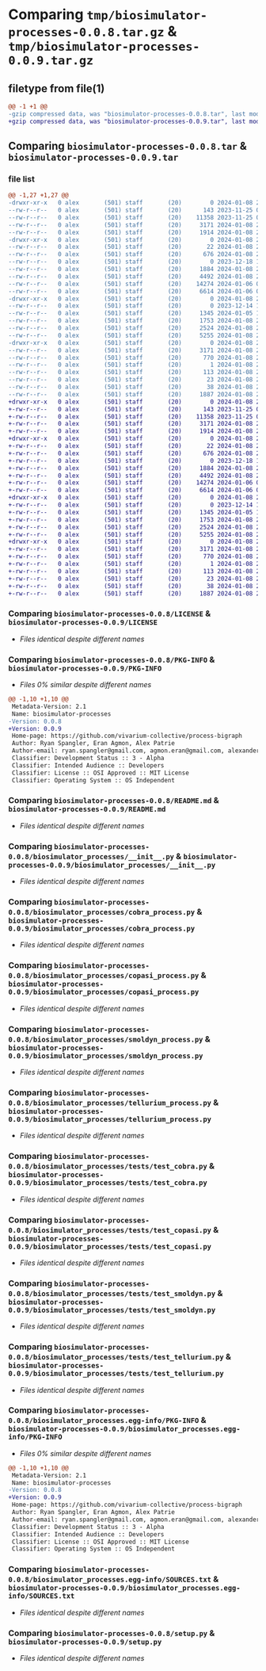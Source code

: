 # Comparing `tmp/biosimulator-processes-0.0.8.tar.gz` & `tmp/biosimulator-processes-0.0.9.tar.gz`

## filetype from file(1)

```diff
@@ -1 +1 @@
-gzip compressed data, was "biosimulator-processes-0.0.8.tar", last modified: Mon Jan  8 21:28:43 2024, max compression
+gzip compressed data, was "biosimulator-processes-0.0.9.tar", last modified: Mon Jan  8 21:31:13 2024, max compression
```

## Comparing `biosimulator-processes-0.0.8.tar` & `biosimulator-processes-0.0.9.tar`

### file list

```diff
@@ -1,27 +1,27 @@
-drwxr-xr-x   0 alex       (501) staff       (20)        0 2024-01-08 21:28:43.442713 biosimulator-processes-0.0.8/
--rw-r--r--   0 alex       (501) staff       (20)      143 2023-11-25 01:06:53.000000 biosimulator-processes-0.0.8/AUTHORS.md
--rw-r--r--   0 alex       (501) staff       (20)    11358 2023-11-25 01:06:53.000000 biosimulator-processes-0.0.8/LICENSE
--rw-r--r--   0 alex       (501) staff       (20)     3171 2024-01-08 21:28:43.442497 biosimulator-processes-0.0.8/PKG-INFO
--rw-r--r--   0 alex       (501) staff       (20)     1914 2024-01-08 21:21:14.000000 biosimulator-processes-0.0.8/README.md
-drwxr-xr-x   0 alex       (501) staff       (20)        0 2024-01-08 21:28:43.440522 biosimulator-processes-0.0.8/biosimulator_processes/
--rw-r--r--   0 alex       (501) staff       (20)       22 2024-01-08 21:28:18.000000 biosimulator-processes-0.0.8/biosimulator_processes/_VERSION.py
--rw-r--r--   0 alex       (501) staff       (20)      676 2024-01-08 21:15:17.000000 biosimulator-processes-0.0.8/biosimulator_processes/__init__.py
--rw-r--r--   0 alex       (501) staff       (20)        0 2023-12-18 16:55:33.000000 biosimulator-processes-0.0.8/biosimulator_processes/biosimulator_process.py
--rw-r--r--   0 alex       (501) staff       (20)     1884 2024-01-08 21:12:01.000000 biosimulator-processes-0.0.8/biosimulator_processes/cobra_process.py
--rw-r--r--   0 alex       (501) staff       (20)     4492 2024-01-08 20:43:21.000000 biosimulator-processes-0.0.8/biosimulator_processes/copasi_process.py
--rw-r--r--   0 alex       (501) staff       (20)    14274 2024-01-06 00:21:07.000000 biosimulator-processes-0.0.8/biosimulator_processes/smoldyn_process.py
--rw-r--r--   0 alex       (501) staff       (20)     6614 2024-01-06 00:47:46.000000 biosimulator-processes-0.0.8/biosimulator_processes/tellurium_process.py
-drwxr-xr-x   0 alex       (501) staff       (20)        0 2024-01-08 21:28:43.441947 biosimulator-processes-0.0.8/biosimulator_processes/tests/
--rw-r--r--   0 alex       (501) staff       (20)        0 2023-12-14 17:54:31.000000 biosimulator-processes-0.0.8/biosimulator_processes/tests/__init__.py
--rw-r--r--   0 alex       (501) staff       (20)     1345 2024-01-05 17:35:29.000000 biosimulator-processes-0.0.8/biosimulator_processes/tests/test_cobra.py
--rw-r--r--   0 alex       (501) staff       (20)     1753 2024-01-08 20:52:19.000000 biosimulator-processes-0.0.8/biosimulator_processes/tests/test_copasi.py
--rw-r--r--   0 alex       (501) staff       (20)     2524 2024-01-08 21:27:52.000000 biosimulator-processes-0.0.8/biosimulator_processes/tests/test_smoldyn.py
--rw-r--r--   0 alex       (501) staff       (20)     5255 2024-01-08 21:27:43.000000 biosimulator-processes-0.0.8/biosimulator_processes/tests/test_tellurium.py
-drwxr-xr-x   0 alex       (501) staff       (20)        0 2024-01-08 21:28:43.441130 biosimulator-processes-0.0.8/biosimulator_processes.egg-info/
--rw-r--r--   0 alex       (501) staff       (20)     3171 2024-01-08 21:28:43.000000 biosimulator-processes-0.0.8/biosimulator_processes.egg-info/PKG-INFO
--rw-r--r--   0 alex       (501) staff       (20)      770 2024-01-08 21:28:43.000000 biosimulator-processes-0.0.8/biosimulator_processes.egg-info/SOURCES.txt
--rw-r--r--   0 alex       (501) staff       (20)        1 2024-01-08 21:28:43.000000 biosimulator-processes-0.0.8/biosimulator_processes.egg-info/dependency_links.txt
--rw-r--r--   0 alex       (501) staff       (20)      113 2024-01-08 21:28:43.000000 biosimulator-processes-0.0.8/biosimulator_processes.egg-info/requires.txt
--rw-r--r--   0 alex       (501) staff       (20)       23 2024-01-08 21:28:43.000000 biosimulator-processes-0.0.8/biosimulator_processes.egg-info/top_level.txt
--rw-r--r--   0 alex       (501) staff       (20)       38 2024-01-08 21:28:43.442782 biosimulator-processes-0.0.8/setup.cfg
--rw-r--r--   0 alex       (501) staff       (20)     1887 2024-01-08 20:58:29.000000 biosimulator-processes-0.0.8/setup.py
+drwxr-xr-x   0 alex       (501) staff       (20)        0 2024-01-08 21:31:13.741318 biosimulator-processes-0.0.9/
+-rw-r--r--   0 alex       (501) staff       (20)      143 2023-11-25 01:06:53.000000 biosimulator-processes-0.0.9/AUTHORS.md
+-rw-r--r--   0 alex       (501) staff       (20)    11358 2023-11-25 01:06:53.000000 biosimulator-processes-0.0.9/LICENSE
+-rw-r--r--   0 alex       (501) staff       (20)     3171 2024-01-08 21:31:13.741104 biosimulator-processes-0.0.9/PKG-INFO
+-rw-r--r--   0 alex       (501) staff       (20)     1914 2024-01-08 21:21:14.000000 biosimulator-processes-0.0.9/README.md
+drwxr-xr-x   0 alex       (501) staff       (20)        0 2024-01-08 21:31:13.739008 biosimulator-processes-0.0.9/biosimulator_processes/
+-rw-r--r--   0 alex       (501) staff       (20)       22 2024-01-08 21:30:59.000000 biosimulator-processes-0.0.9/biosimulator_processes/_VERSION.py
+-rw-r--r--   0 alex       (501) staff       (20)      676 2024-01-08 21:15:17.000000 biosimulator-processes-0.0.9/biosimulator_processes/__init__.py
+-rw-r--r--   0 alex       (501) staff       (20)        0 2023-12-18 16:55:33.000000 biosimulator-processes-0.0.9/biosimulator_processes/biosimulator_process.py
+-rw-r--r--   0 alex       (501) staff       (20)     1884 2024-01-08 21:12:01.000000 biosimulator-processes-0.0.9/biosimulator_processes/cobra_process.py
+-rw-r--r--   0 alex       (501) staff       (20)     4492 2024-01-08 20:43:21.000000 biosimulator-processes-0.0.9/biosimulator_processes/copasi_process.py
+-rw-r--r--   0 alex       (501) staff       (20)    14274 2024-01-06 00:21:07.000000 biosimulator-processes-0.0.9/biosimulator_processes/smoldyn_process.py
+-rw-r--r--   0 alex       (501) staff       (20)     6614 2024-01-06 00:47:46.000000 biosimulator-processes-0.0.9/biosimulator_processes/tellurium_process.py
+drwxr-xr-x   0 alex       (501) staff       (20)        0 2024-01-08 21:31:13.740633 biosimulator-processes-0.0.9/biosimulator_processes/tests/
+-rw-r--r--   0 alex       (501) staff       (20)        0 2023-12-14 17:54:31.000000 biosimulator-processes-0.0.9/biosimulator_processes/tests/__init__.py
+-rw-r--r--   0 alex       (501) staff       (20)     1345 2024-01-05 17:35:29.000000 biosimulator-processes-0.0.9/biosimulator_processes/tests/test_cobra.py
+-rw-r--r--   0 alex       (501) staff       (20)     1753 2024-01-08 20:52:19.000000 biosimulator-processes-0.0.9/biosimulator_processes/tests/test_copasi.py
+-rw-r--r--   0 alex       (501) staff       (20)     2524 2024-01-08 21:27:52.000000 biosimulator-processes-0.0.9/biosimulator_processes/tests/test_smoldyn.py
+-rw-r--r--   0 alex       (501) staff       (20)     5255 2024-01-08 21:27:43.000000 biosimulator-processes-0.0.9/biosimulator_processes/tests/test_tellurium.py
+drwxr-xr-x   0 alex       (501) staff       (20)        0 2024-01-08 21:31:13.739767 biosimulator-processes-0.0.9/biosimulator_processes.egg-info/
+-rw-r--r--   0 alex       (501) staff       (20)     3171 2024-01-08 21:31:13.000000 biosimulator-processes-0.0.9/biosimulator_processes.egg-info/PKG-INFO
+-rw-r--r--   0 alex       (501) staff       (20)      770 2024-01-08 21:31:13.000000 biosimulator-processes-0.0.9/biosimulator_processes.egg-info/SOURCES.txt
+-rw-r--r--   0 alex       (501) staff       (20)        1 2024-01-08 21:31:13.000000 biosimulator-processes-0.0.9/biosimulator_processes.egg-info/dependency_links.txt
+-rw-r--r--   0 alex       (501) staff       (20)      113 2024-01-08 21:31:13.000000 biosimulator-processes-0.0.9/biosimulator_processes.egg-info/requires.txt
+-rw-r--r--   0 alex       (501) staff       (20)       23 2024-01-08 21:31:13.000000 biosimulator-processes-0.0.9/biosimulator_processes.egg-info/top_level.txt
+-rw-r--r--   0 alex       (501) staff       (20)       38 2024-01-08 21:31:13.741368 biosimulator-processes-0.0.9/setup.cfg
+-rw-r--r--   0 alex       (501) staff       (20)     1887 2024-01-08 20:58:29.000000 biosimulator-processes-0.0.9/setup.py
```

### Comparing `biosimulator-processes-0.0.8/LICENSE` & `biosimulator-processes-0.0.9/LICENSE`

 * *Files identical despite different names*

### Comparing `biosimulator-processes-0.0.8/PKG-INFO` & `biosimulator-processes-0.0.9/PKG-INFO`

 * *Files 0% similar despite different names*

```diff
@@ -1,10 +1,10 @@
 Metadata-Version: 2.1
 Name: biosimulator-processes
-Version: 0.0.8
+Version: 0.0.9
 Home-page: https://github.com/vivarium-collective/process-bigraph
 Author: Ryan Spangler, Eran Agmon, Alex Patrie
 Author-email: ryan.spangler@gmail.com, agmon.eran@gmail.com, alexanderpatrie@gmail.com
 Classifier: Development Status :: 3 - Alpha
 Classifier: Intended Audience :: Developers
 Classifier: License :: OSI Approved :: MIT License
 Classifier: Operating System :: OS Independent
```

### Comparing `biosimulator-processes-0.0.8/README.md` & `biosimulator-processes-0.0.9/README.md`

 * *Files identical despite different names*

### Comparing `biosimulator-processes-0.0.8/biosimulator_processes/__init__.py` & `biosimulator-processes-0.0.9/biosimulator_processes/__init__.py`

 * *Files identical despite different names*

### Comparing `biosimulator-processes-0.0.8/biosimulator_processes/cobra_process.py` & `biosimulator-processes-0.0.9/biosimulator_processes/cobra_process.py`

 * *Files identical despite different names*

### Comparing `biosimulator-processes-0.0.8/biosimulator_processes/copasi_process.py` & `biosimulator-processes-0.0.9/biosimulator_processes/copasi_process.py`

 * *Files identical despite different names*

### Comparing `biosimulator-processes-0.0.8/biosimulator_processes/smoldyn_process.py` & `biosimulator-processes-0.0.9/biosimulator_processes/smoldyn_process.py`

 * *Files identical despite different names*

### Comparing `biosimulator-processes-0.0.8/biosimulator_processes/tellurium_process.py` & `biosimulator-processes-0.0.9/biosimulator_processes/tellurium_process.py`

 * *Files identical despite different names*

### Comparing `biosimulator-processes-0.0.8/biosimulator_processes/tests/test_cobra.py` & `biosimulator-processes-0.0.9/biosimulator_processes/tests/test_cobra.py`

 * *Files identical despite different names*

### Comparing `biosimulator-processes-0.0.8/biosimulator_processes/tests/test_copasi.py` & `biosimulator-processes-0.0.9/biosimulator_processes/tests/test_copasi.py`

 * *Files identical despite different names*

### Comparing `biosimulator-processes-0.0.8/biosimulator_processes/tests/test_smoldyn.py` & `biosimulator-processes-0.0.9/biosimulator_processes/tests/test_smoldyn.py`

 * *Files identical despite different names*

### Comparing `biosimulator-processes-0.0.8/biosimulator_processes/tests/test_tellurium.py` & `biosimulator-processes-0.0.9/biosimulator_processes/tests/test_tellurium.py`

 * *Files identical despite different names*

### Comparing `biosimulator-processes-0.0.8/biosimulator_processes.egg-info/PKG-INFO` & `biosimulator-processes-0.0.9/biosimulator_processes.egg-info/PKG-INFO`

 * *Files 0% similar despite different names*

```diff
@@ -1,10 +1,10 @@
 Metadata-Version: 2.1
 Name: biosimulator-processes
-Version: 0.0.8
+Version: 0.0.9
 Home-page: https://github.com/vivarium-collective/process-bigraph
 Author: Ryan Spangler, Eran Agmon, Alex Patrie
 Author-email: ryan.spangler@gmail.com, agmon.eran@gmail.com, alexanderpatrie@gmail.com
 Classifier: Development Status :: 3 - Alpha
 Classifier: Intended Audience :: Developers
 Classifier: License :: OSI Approved :: MIT License
 Classifier: Operating System :: OS Independent
```

### Comparing `biosimulator-processes-0.0.8/biosimulator_processes.egg-info/SOURCES.txt` & `biosimulator-processes-0.0.9/biosimulator_processes.egg-info/SOURCES.txt`

 * *Files identical despite different names*

### Comparing `biosimulator-processes-0.0.8/setup.py` & `biosimulator-processes-0.0.9/setup.py`

 * *Files identical despite different names*

